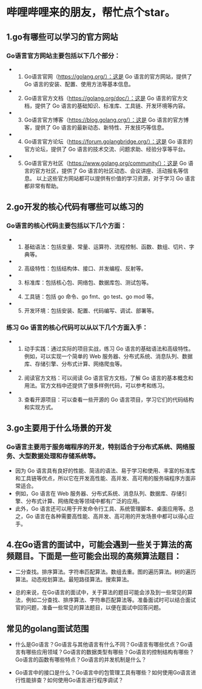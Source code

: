# 哔哩哔哩来的朋友，帮忙点个star。

## 1.go有哪些可以学习的官方网站
### Go语言官方网站主要包括以下几个部分：
- 1. Go语言官网（https://golang.org/）：这是 Go 语言的官方网站，提供了 Go 语言的安装、配置、使用方法等基本信息。
- 2. Go语言官方文档（https://golang.org/doc/）：这是 Go 语言的官方文档，提供了 Go 语言的基础知识、标准库、工具链、开发环境等内容。
- 3. Go语言官方博客（https://blog.golang.org/）：这是 Go 语言的官方博客，提供了 Go 语言的最新动态、新特性、开发技巧等信息。
- 4. Go语言官方论坛（https://forum.golangbridge.org/）：这是 Go 语言的官方论坛，提供了 Go 语言的技术交流、问题求助、经验分享等平台。
- 5. Go语言官方社区（https://www.golang.org/community/）：这是 Go 语言的官方社区，提供了 Go 语言的社区动态、会议讲座、活动报名等信息。
以上这些官方网站都可以提供有价值的学习资源，对于学习 Go 语言都非常有帮助。

## 2.go开发的核心代码有哪些可以练习的
### Go语言的核心代码主要包括以下几个方面：
- 1. 基础语法：包括变量、常量、运算符、流程控制、函数、数组、切片、字典等。
- 2. 高级特性：包括结构体、接口、并发编程、反射等。
- 3. 标准库：包括核心包、网络包、数据库包、测试包等。
- 4. 工具链：包括 go 命令、go fmt、go test、go mod 等。
- 5. 开发环境：包括安装、配置、代码编写、调试、部署等。
### 练习 Go 语言的核心代码可以从以下几个方面入手：
- 1. 动手实践：通过实际的项目实战，练习 Go 语言的基础语法和高级特性。例如，可以实现一个简单的 Web 服务器、分布式系统、消息队列、数据库、存储引擎、分布式计算、网络爬虫等。
- 2. 阅读官方文档：可以阅读 Go 语言官方文档，了解 Go 语言的基本概念和用法。官方文档中还提供了很多样例代码，可以参考和练习。
- 3. 查看开源项目：可以查看一些开源的 Go 语言项目，学习它们的代码结构和实现方式。

## 3.go主要用于什么场景的开发
### Go语言主要用于服务端程序的开发，特别适合于分布式系统、网络服务、大型数据处理和存储系统等。
- 因为 Go 语言具有良好的性能、简洁的语法、易于学习和使用、丰富的标准库和工具链等优点，所以它在开发高性能、高并发、高可用的服务端程序方面非常适合。
- 例如，Go 语言在 Web 服务器、分布式系统、消息队列、数据库、存储引擎、分布式计算、网络爬虫等领域中都有广泛的应用。
- 此外，Go 语言还可以用于开发命令行工具、系统管理脚本、桌面应用等。总之，Go 语言在各种需要高性能、高并发、高可用的开发场景中都可以得心应手。

## 4.在Go语言的面试中，可能会遇到一些关于算法的高频题目。下面是一些可能会出现的高频算法题目：

- 二分查找。排序算法。字符串匹配算法。数组去重。图的遍历算法。树的遍历算法。动态规划算法。最短路径算法。搜索算法。

- 总的来说，在Go语言的面试中，关于算法的题目可能会涉及到一些常见的算法，例如二分查找、排序算法、字符串匹配算法等。准备面试时可以结合面试官的问题，准备一些常见的算法题目，以便在面试中回答问题。

## 常见的golang面试范围

- 什么是Go语言？Go语言与其他语言有什么不同？Go语言有哪些优点？Go语言有哪些应用领域？Go语言的数据类型有哪些？Go语言的控制结构有哪些？Go语言的函数有哪些特点？Go语言的并发机制是什么？

- Go语言中的接口是什么？Go语言中的包管理工具有哪些？如何使用Go语言进行性能排查？如何使用Go语言进行程序调试？
